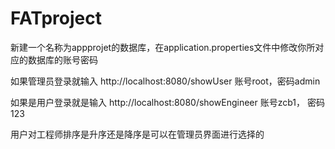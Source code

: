 # FATproject
新建一个名称为appprojet的数据库，在application.properties文件中修改你所对应的数据库的账号密码

如果管理员登录就输入 http://localhost:8080/showUser
账号root，密码admin

如果是用户登录就是输入 http://localhost:8080/showEngineer
账号zcb1， 密码123

用户对工程师排序是升序还是降序是可以在管理员界面进行选择的
